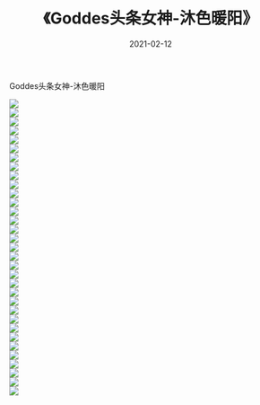 ﻿---
layout: post
title:  《Goddes头条女神-沐色暖阳》
date:   2021-02-12
img: http://img.660000.xyz/Sharelink/网络美图/2021/Goddes头条女神-沐色暖阳/000.jpg
categories: [美女, 清纯, 唯美]
---

Goddes头条女神-沐色暖阳

  ![](http://img.660000.xyz/Sharelink/网络美图/2021/Goddes头条女神-沐色暖阳/001.jpg) <br> ![](http://img.660000.xyz/Sharelink/网络美图/2021/Goddes头条女神-沐色暖阳/002.jpg) <br> ![](http://img.660000.xyz/Sharelink/网络美图/2021/Goddes头条女神-沐色暖阳/003.jpg) <br> ![](http://img.660000.xyz/Sharelink/网络美图/2021/Goddes头条女神-沐色暖阳/004.jpg) <br> ![](http://img.660000.xyz/Sharelink/网络美图/2021/Goddes头条女神-沐色暖阳/005.jpg) <br> ![](http://img.660000.xyz/Sharelink/网络美图/2021/Goddes头条女神-沐色暖阳/006.jpg) <br> ![](http://img.660000.xyz/Sharelink/网络美图/2021/Goddes头条女神-沐色暖阳/007.jpg) <br> ![](http://img.660000.xyz/Sharelink/网络美图/2021/Goddes头条女神-沐色暖阳/008.jpg) <br> ![](http://img.660000.xyz/Sharelink/网络美图/2021/Goddes头条女神-沐色暖阳/009.jpg) <br> ![](http://img.660000.xyz/Sharelink/网络美图/2021/Goddes头条女神-沐色暖阳/010.jpg) <br> ![](http://img.660000.xyz/Sharelink/网络美图/2021/Goddes头条女神-沐色暖阳/011.jpg) <br> ![](http://img.660000.xyz/Sharelink/网络美图/2021/Goddes头条女神-沐色暖阳/012.jpg) <br> ![](http://img.660000.xyz/Sharelink/网络美图/2021/Goddes头条女神-沐色暖阳/013.jpg) <br> ![](http://img.660000.xyz/Sharelink/网络美图/2021/Goddes头条女神-沐色暖阳/014.jpg) <br> ![](http://img.660000.xyz/Sharelink/网络美图/2021/Goddes头条女神-沐色暖阳/015.jpg) <br> ![](http://img.660000.xyz/Sharelink/网络美图/2021/Goddes头条女神-沐色暖阳/016.jpg) <br> ![](http://img.660000.xyz/Sharelink/网络美图/2021/Goddes头条女神-沐色暖阳/017.jpg) <br> ![](http://img.660000.xyz/Sharelink/网络美图/2021/Goddes头条女神-沐色暖阳/018.jpg) <br> ![](http://img.660000.xyz/Sharelink/网络美图/2021/Goddes头条女神-沐色暖阳/019.jpg) <br> ![](http://img.660000.xyz/Sharelink/网络美图/2021/Goddes头条女神-沐色暖阳/020.jpg) <br> ![](http://img.660000.xyz/Sharelink/网络美图/2021/Goddes头条女神-沐色暖阳/021.jpg) <br> ![](http://img.660000.xyz/Sharelink/网络美图/2021/Goddes头条女神-沐色暖阳/022.jpg) <br> ![](http://img.660000.xyz/Sharelink/网络美图/2021/Goddes头条女神-沐色暖阳/023.jpg) <br> ![](http://img.660000.xyz/Sharelink/网络美图/2021/Goddes头条女神-沐色暖阳/024.jpg) <br> ![](http://img.660000.xyz/Sharelink/网络美图/2021/Goddes头条女神-沐色暖阳/025.jpg) <br> ![](http://img.660000.xyz/Sharelink/网络美图/2021/Goddes头条女神-沐色暖阳/026.jpg) <br> ![](http://img.660000.xyz/Sharelink/网络美图/2021/Goddes头条女神-沐色暖阳/027.jpg) <br> ![](http://img.660000.xyz/Sharelink/网络美图/2021/Goddes头条女神-沐色暖阳/028.jpg) <br> ![](http://img.660000.xyz/Sharelink/网络美图/2021/Goddes头条女神-沐色暖阳/029.jpg) <br> ![](http://img.660000.xyz/Sharelink/网络美图/2021/Goddes头条女神-沐色暖阳/030.jpg) <br> ![](http://img.660000.xyz/Sharelink/网络美图/2021/Goddes头条女神-沐色暖阳/031.jpg) <br> ![](http://img.660000.xyz/Sharelink/网络美图/2021/Goddes头条女神-沐色暖阳/032.jpg) <br> ![](http://img.660000.xyz/Sharelink/网络美图/2021/Goddes头条女神-沐色暖阳/033.jpg) <br>